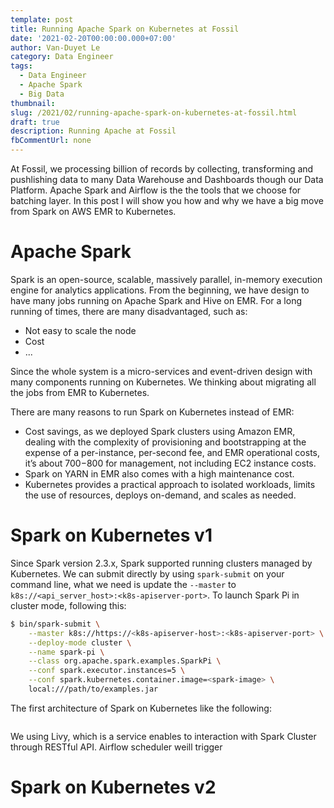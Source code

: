```yaml
---
template: post
title: Running Apache Spark on Kubernetes at Fossil
date: '2021-02-20T00:00:00.000+07:00'
author: Van-Duyet Le
category: Data Engineer
tags:
  - Data Engineer
  - Apache Spark
  - Big Data
thumbnail:
slug: /2021/02/running-apache-spark-on-kubernetes-at-fossil.html
draft: true
description: Running Apache at Fossil
fbCommentUrl: none
---
```


At Fossil, we processing billion of records by collecting, transforming and pushlishing data to many Data Warehouse and Dashboards though our Data Platform.
Apache Spark and Airflow is the the tools that we choose for batching layer.
In this post I will show you how and why we have a big move from Spark on AWS EMR to Kubernetes.

# Apache Spark

Spark is an open-source, scalable, massively parallel, in-memory execution engine for analytics applications.
From the beginning, we have design to have many jobs running on Apache Spark and Hive on EMR. For a long running of times,
there are many disadvantaged, such as:
- Not easy to scale the node
- Cost
- ...

Since the whole system is a micro-services and event-driven design with many components running on Kubernetes.
We thinking about migrating all the jobs from EMR to Kubernetes.

There are many reasons to run Spark on Kubernetes instead of EMR:
- Cost savings, as we deployed Spark clusters using Amazon EMR, dealing with the complexity of provisioning and bootstrapping at the expense of a per-instance, per-second fee, and EMR operational costs, it’s about $700-$800 for management, not including EC2 instance costs.
- Spark on YARN in EMR also comes with a high maintenance cost.
- Kubernetes provides a practical approach to isolated workloads, limits the use of resources, deploys on-demand, and scales as needed.

# Spark on Kubernetes v1

Since Spark version 2.3.x, Spark supported running clusters managed by Kubernetes. We can submit directly by using `spark-submit` on your command line,
what we need is update the `--master` to `k8s://<api_server_host>:<k8s-apiserver-port>`.
To launch Spark Pi in cluster mode, following this:

```bash
$ bin/spark-submit \
    --master k8s://https://<k8s-apiserver-host>:<k8s-apiserver-port> \
    --deploy-mode cluster \
    --name spark-pi \
    --class org.apache.spark.examples.SparkPi \
    --conf spark.executor.instances=5 \
    --conf spark.kubernetes.container.image=<spark-image> \
    local:///path/to/examples.jar
```

The first architecture of Spark on Kubernetes like the following:

![]()

We using Livy, which is a service enables to interaction with Spark Cluster through RESTful API. Airflow scheduler weill trigger


# Spark on Kubernetes v2
